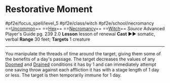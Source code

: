 # Restorative Moment
#pf2e/focus_spell/level_5 #pf2e/class/witch #pf2e/school/necromancy 
==[Uncommon](../../../../../TTRPGShare-Pathfinder-2E-Vault/rules/traits/uncommon.md)== ==[Hex](../../../Traits/Hex.md)== ==[Necromancy](../../../../../TTRPGShare-Pathfinder-2E-Vault/rules/traits/necromancy.md)== ==[Witch](../../../Traits/Witch.md)==
*Source* Advanced Player's Guide pg. 239 2.0
**Lesson** lesson of renewal
**Cast** ►► somatic, verbal
**Range** 30 feet; **Targets** 1 creature

---
You manipulate the threads of time around the target, giving them some of the benefits of a day's passage. The target decreases the values of any [Doomed](../../../Conditions/Doomed.md) and [Drained](../../../Conditions/Drained.md) conditions it has by 1 and can immediately attempt one saving throw against each affliction it has with a stage length of 1 day or less. The target is then temporarily immune for 1 day.